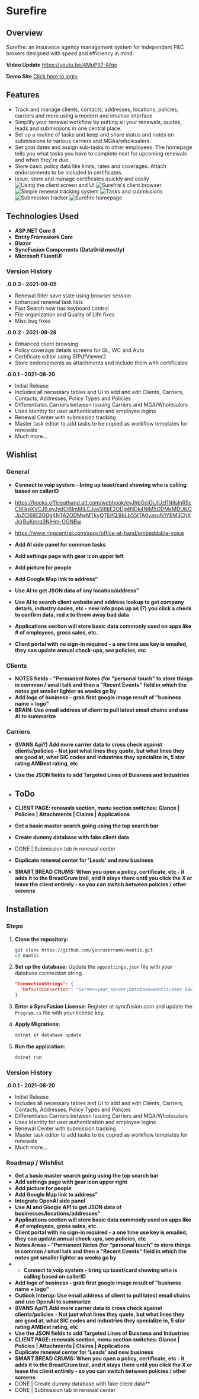 # Surefire

## Overview
Surefire: an insurance agency management system for independant P&C brokers designed with speed and efficiency in mind.

**Video Update**
https://youtu.be/4MuP97-Afqo

**Demo Site**
[Click here to login](https://flashvenomdesign-001-site6.atempurl.com/)

## Features

- Track and manage clients, contacts, addresses, locations, policies, carriers and more using a modern and intuitive interface
- Simplify your renewal workflow by putting all your renewals, quotes, leads and submissions in one central place.
- Set up a routine of tasks and keep and share status and notes on submissions to various carriers and MGAs/wholesalers.
- Set goal dates and assign sub-tasks to other employees. The homepage tells you what tasks you have to complete next for upcoming renewals and when they're due.
- Store basic policy data like limits, rates and coverages. Attach endorsements to be included in certificates.
- Issue, store and manage certificates quickly and easily
![Using the client screen and UI](https://flashvenom.com/surefire/surefire2.png)
![Surefire's client browser](https://flashvenom.com/surefire/surefire10.png)
![Simple renewal tracking system](https://flashvenom.com/surefire/surefire4.png)
![Tasks and submissions](https://flashvenom.com/surefire/surefire5.png)
![Submission tracker](https://flashvenom.com/surefire/surefire11.png)
![Surefire homepage](https://flashvenom.com/surefire/surefire6.png)
 
## Technologies Used

- **ASP.NET Core 8**
- **Entity Framework Core**
- **Blazor**
- **SyncFusion Components (DataGrid mostly)**
- **Microsoft FluentUI**

### Version History
**.0.0.3 - 2021-09-05**
- Renewal filter save state using browser session
- Enhanced renewal task lists
- Fast Search now has keyboard control
- File organization and Quality of Life fixes
- Misc bug fixes

**.0.0.2 - 2021-08-28**
- Enhanced client browsing
- Policy coverage details screens for GL, WC and Auto
- Certificate editor using SfPdfViewer2
- Store endorsements as attachments and include them with certificates

**.0.0.1 - 2021-08-20**
- Initial Release
- Includes all necessary tables and UI to add and edit Clients, Carriers, Contacts, Addresses, Policy Types and Policies
- Differentiates Carriers between Issuing Carriers and MGA/Wholesalers
- Uses Identity for user authentication and employee logins
- Renewal Center with submission tracking
- Master task editor to add tasks to be copied as workflow templates for renewals
- Much more...


## Wishlist
### General

- **Connect to voip system - bring up toast/card showing who is calling based on callerID** 
- https://hooks.officeathand.att.com/webhook/eyJhbGciOiJIUzI1NiIsInR5cCI6IkpXVCJ9.eyJvdCI6ImMiLCJvaSI6IjE2ODg4NDk4NjM5ODMxMDUiLCJpZCI6IjE2ODg4NTA2ODMwMTkyOTEifQ.9bLb55tTA0yasuN1YEM3ChXJcrBuKmrq3NIHm-OGNBw
- https://www.ringcentral.com/apps/office-at-hand/embeddable-voice
- **Add AI side panel for common tasks**
- **Add settings page with gear icon upper left**
- **Add picture for people**
- **Add Google Map link to address"**
- **Use AI to get JSON data of any location/address"**
- **Use AI to search client website and address lookup to get company details, industry codes, etc - new info pops up as (?) you click a check to confirm data, red x to throw away bad data**

- **Applications section will store basic data commonly used on apps like # of employees, gross sales, etc.**
- **Client portal with no sign-in required - a one time use key is emailed, they can update annual check-ups, see policies, etc**
### Clients
- **NOTES fields - "Permanent Notes (for "personal touch" to store things in common / small talk and then a "Recent Events" field in which the notes get smaller lighter as weeks go by**
- **Add logo of business - grab first google image result of "business name + logo"**
- **BRAIN: Use email address of client to pull latest email chains and use AI to summarize**
### Carriers
- **(IVANS Api?) Add more carrier data to cross check against clients/policies - Not just what lines they quote, but what lines they are good at, what SIC codes and industries they specialize in, 5 star rating AMBest rating, etc**
- **Use the JSON fields to add Targeted Lines of Buisness and Industries**


- ## ToDo
- **CLIENT PAGE: renewals section, menu section switches: Glance | Policies | Attachments | Claims | Applications**
- **Get a basic master search going using the top search bar**
- **Create dummy database with fake client data**
- DONE | Submission tab in renewal center
- **Duplicate renewal center for 'Leads' and new business**
- **SMART BREAD CRUMS: When you open a policy, certificate, etc - it adds it to the BreadCrum trail, and it stays there until you click the X or leave the client entirely - so you can switch between policies / other screens**

 
## Installation


### Steps

1. **Clone the repository:**
    ```bash
    git clone https://github.com/yourusername/mantis.git
    cd mantis
    ```

2. **Set up the database:**
    Update the `appsettings.json` file with your database connection string.
    ```json
    "ConnectionStrings": {
      "DefaultConnection": "Server=your_server;Database=mantis;User Id=your_user;Password=your_password;"
    }
    ```

2. **Enter a SyncFusion License:**
    Register at syncfusion.com and update the `Program.cs` file with your license key.


3. **Apply Migrations:**
    ```bash
    dotnet ef database update
    ```

4. **Run the application:**
    ```bash
    dotnet run
    ```

### Version History
**.0.0.1 - 2021-08-20**
- Initial Release
- Includes all necessary tables and UI to add and edit Clients, Carriers, Contacts, Addresses, Policy Types and Policies
- Differentiates Carriers between Issuing Carriers and MGA/Wholesalers
- Uses Identity for user authentication and employee logins
- Renewal Center with submission tracking
- Master task editor to add tasks to be copied as workflow templates for renewals
- Much more...

### Roadmap / Wishlist
- **Get a basic master search going using the top search bar**
- **Add settings page with gear icon upper right**
- **Add picture for people**
- **Add Google Map link to address"**
- **Integrate OpenAI side panel**
- **Use AI and Google API to get JSON data of businesses/locations/addresses"**
- **Applications section will store basic data commonly used on apps like # of employees, gross sales, etc.**
- **Client portal with no sign-in required - a one time use key is emailed, they can update annual check-ups, see policies, etc**
- **Notes Areas - "Permanent Notes (for "personal touch" to store things in common / small talk and then a "Recent Events" field in which the notes get smaller lighter as weeks go by**
- - **Connect to voip system - bring up toast/card showing who is calling based on callerID**
- **Add logo of business - grab first google image result of "business name + logo"**
- **Outlook Interop: Use email address of client to pull latest email chains and use OpenAI to summarize**
- **(IVANS Api?) Add more carrier data to cross check against clients/policies - Not just what lines they quote, but what lines they are good at, what SIC codes and industries they specialize in, 5 star rating AMBest rating, etc**
- **Use the JSON fields to add Targeted Lines of Buisness and Industries**
- **CLIENT PAGE: renewals section, menu section switches: Glance | Policies | Attachments | Claims | Applications**
- **Duplicate renewal center for 'Leads' and new business**
- **SMART BREAD CRUMS: When you open a policy, certificate, etc - it adds it to the BreadCrum trail, and it stays there until you click the X or leave the client entirely - so you can switch between policies / other screens**
- DONE | Create dummy database with fake client data**
- DONE | Submission tab in renewal center
